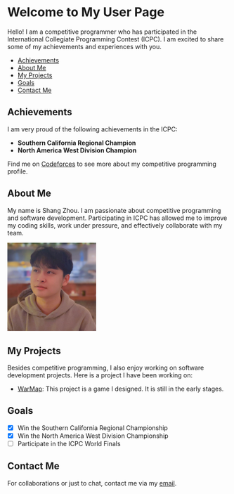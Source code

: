 # Welcome to My User Page

Hello! I am a competitive programmer who has participated in the International Collegiate Programming Contest (ICPC). I am excited to share some of my achievements and experiences with you.
- [Achievements](#achievements)
- [About Me](#about-me)
- [My Projects](#my-projects)
- [Goals](#goals)
- [Contact Me](#contact-me)

## Achievements

I am very proud of the following achievements in the ICPC:

- **Southern California Regional Champion**
- **North America West Division Champion**

Find me on [Codeforces](https://codeforces.com/profile/ZhouShang2003) to see more about my competitive programming profile.

## About Me

My name is Shang Zhou. I am passionate about competitive programming and software development. Participating in ICPC has allowed me to improve my coding skills, work under pressure, and effectively collaborate with my team.

<img src="images/photo.jpg" alt="My Photo" width="40%" />

## My Projects

Besides competitive programming, I also enjoy working on software development projects. Here is a project I have been working on:

- [WarMap](https://github.com/zhoushang2003/WarMap): This project is a game I designed. It is still in the early stages.

## Goals

- [x] Win the Southern California Regional Championship
- [x] Win the North America West Division Championship
- [ ] Participate in the ICPC World Finals

## Contact Me

For collaborations or just to chat, contact me via my [email](mailto:shz060@ucsd.edu).
